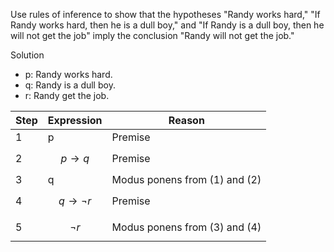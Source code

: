 Use rules of inference to show that the hypotheses "Randy works hard," "If Randy works hard, then he is a dull boy," and "If Randy is a dull boy, then he will not get the job" imply the conclusion "Randy will not get the job."

Solution

+ p: Randy works hard.
+ q: Randy is a dull boy.
+ r: Randy get the job.

|Step|Expression|Reason|
|--|--|--|
|1|p|Premise|
|2|$$p \rightarrow q$$|Premise|
|3|q|Modus ponens from (1) and (2)|
|4|$$q \rightarrow \neg r$$|Premise|
|5|$$\neg r$$|Modus ponens from (3) and (4)|